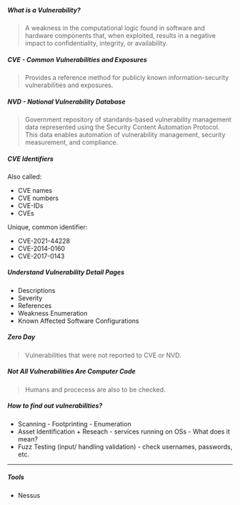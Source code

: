 ##### What is a Vulnerability?
> A weakness in the computational logic found in software and hardware components that, when exploited, results in a negative impact to confidentiality, integrity, or availability. 

##### CVE - Common Vulnerabilities and Exposures 
> Provides a reference method for publicly known information-security vulnerabilities and exposures.

##### NVD - National Vulnerability Database
> Government repository of standards-based vulnerability management data represented using the Security Content Automation Protocol. This data enables automation of vulnerability management, security measurement, and compliance.

##### CVE Identifiers

Also called:
- CVE names
- CVE numbers
- CVE-IDs
- CVEs

Unique, common identifier:
- CVE-2021-44228
- CVE-2014-0160
- CVE-2017-0143

##### Understand Vulnerability Detail Pages
- Descriptions
- Severity
- References
- Weakness Enumeration
- Known Affected Software Configurations

##### Zero Day
> Vulnerabilities that were not reported to CVE or NVD.

##### Not All Vulnerabilities Are Computer Code
> Humans and procecess are also to be checked.

##### How to find out vulnerabilities?
- Scanning - Footprinting - Enumeration
- Asset Identification + Reseach - services running on OSs - What does it mean? 
- Fuzz Testing (input/ handling validation) - check usernames, passwords, etc.

---
##### Tools
- Nessus
